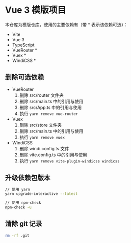 # Vue 3 模版项目

本仓库为模版仓库，使用的主要依赖有（带 * 表示该依赖可选）：

+ Vite
+ Vue 3
+ TypeScript
+ VueRouter *
+ Vuex *
+ WindiCSS *

## 删除可选依赖

+ VueRouter
  1. 删除 src/router 文件夹
  2. 删除 src/main.ts 中的引用与使用
  3. 删除 src/App.ts 中的引用与使用
  4. 执行 `yarn remove vue-router`
+ Vuex
  1. 删除 src/store 文件夹
  2. 删除 src/main.ts 中的引用与使用
  3. 执行 `yarn remove vuex`
+ WindiCSS
  1. 删除 windi.config.ts 文件
  2. 删除 vite.config.ts 中的引用与使用
  3. 执行 `yarn remove vite-plugin-windicss windicss`

## 升级依赖包版本

```bash
// 使用 yarn
yarn upgrade-interactive --latest

// 使用 npm-check
npm-check -u
```

## 清除 git 记录

```bash
rm -rf .git
```

